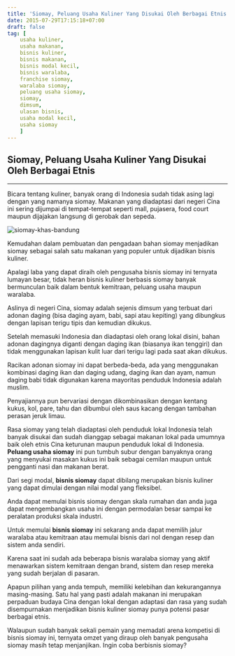 ```yaml
---
title: 'Siomay, Peluang Usaha Kuliner Yang Disukai Oleh Berbagai Etnis'
date: 2015-07-29T17:15:18+07:00
draft: false
tag: [
    usaha kuliner,
    usaha makanan,
    bisnis kuliner, 
    bisnis makanan, 
    bisnis modal kecil, 
    bisnis waralaba, 
    franchise siomay, 
    waralaba siomay, 
    peluang usaha siomay, 
    siomay, 
    dimsum, 
    ulasan bisnis, 
    usaha modal kecil, 
    usaha siomay
    ]
---
```

## Siomay, Peluang Usaha Kuliner Yang Disukai Oleh Berbagai Etnis
----
Bicara tentang kuliner, banyak orang di Indonesia sudah tidak asing lagi dengan yang namanya siomay. Makanan yang diadaptasi dari negeri Cina ini sering dijumpai di tempat-tempat seperti mall, pujasera, food court maupun dijajakan langsung di gerobak dan sepeda.

![siomay-khas-bandung](/img/siomay-khas-bandung.jpg)

Kemudahan dalam pembuatan dan pengadaan bahan siomay menjadikan siomay sebagai salah satu makanan yang populer untuk dijadikan bisnis kuliner. 

Apalagi laba yang dapat diraih oleh pengusaha bisnis siomay ini ternyata lumayan besar, tidak heran bisnis kuliner berbasis siomay banyak bermunculan baik dalam bentuk kemitraan, peluang usaha maupun waralaba. 

Aslinya di negeri Cina, siomay adalah sejenis dimsum yang terbuat dari adonan daging (bisa daging ayam, babi, sapi atau kepiting) yang dibungkus dengan lapisan terigu tipis dan kemudian dikukus. 

Setelah memasuki Indonesia dan diadaptasi oleh orang lokal disini, bahan adonan dagingnya diganti dengan daging ikan (biasanya ikan tenggiri) dan tidak menggunakan lapisan kulit luar dari terigu lagi pada saat akan dikukus. 

Racikan adonan siomay ini dapat berbeda-beda, ada yang menggunakan kombinasi daging ikan dan daging udang, daging ikan dan ayam, namun daging babi tidak digunakan karena mayoritas penduduk Indonesia adalah muslim. 

Penyajiannya pun bervariasi dengan dikombinasikan dengan kentang kukus, kol, pare, tahu dan dibumbui oleh saus kacang dengan tambahan perasan jeruk limau. 

Rasa siomay yang telah diadaptasi oleh penduduk lokal Indonesia telah banyak disukai dan sudah dianggap sebagai makanan lokal pada umumnya baik oleh etnis Cina keturunan maupun penduduk lokal di Indonesia. **Peluang usaha siomay** ini pun tumbuh subur dengan banyaknya orang yang menyukai masakan kukus ini baik sebagai cemilan maupun untuk pengganti nasi dan makanan berat. 

Dari segi modal, **bisnis siomay** dapat dibilang merupakan bisnis kuliner yang dapat dimulai dengan nilai modal yang fleksibel. 

Anda dapat memulai bisnis siomay dengan skala rumahan dan anda juga dapat mengembangkan usaha ini dengan permodalan besar sampai ke peralatan produksi skala industri. 

Untuk memulai **bisnis siomay** ini sekarang anda dapat memilih jalur waralaba atau kemitraan atau memulai bisnis dari nol dengan resep dan sistem anda sendiri. 

Karena saat ini sudah ada beberapa bisnis waralaba siomay yang aktif menawarkan sistem kemitraan dengan brand, sistem dan resep mereka yang sudah berjalan di pasaran. 

Apapun pilihan yang anda tempuh, memiliki kelebihan dan kekurangannya masing-masing. Satu hal yang pasti adalah makanan ini merupakan perpaduan budaya Cina dengan lokal dengan adaptasi dan rasa yang sudah disempurnakan menjadikan bisnis kuliner siomay punya potensi pasar berbagai etnis. 

Walaupun sudah banyak sekali pemain yang memadati arena kompetisi di bisnis siomay ini, ternyata omzet yang diraup oleh banyak pengusaha siomay masih tetap menjanjikan. Ingin coba berbisnis siomay?